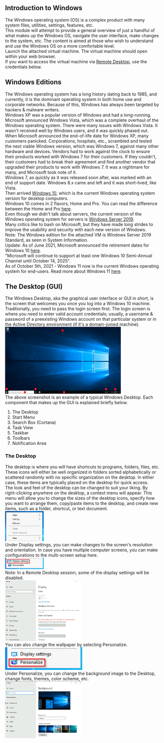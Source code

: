 ## Introduction to Windows
The Windows operating system (OS) is a complex product with many system files, utilities, settings, features, etc.  
This module will attempt to provide a general overview of just a handful of what makes up the Windows OS, navigate the user interface, make changes to the system, etc. The content is aimed at those who wish to understand and use the Windows OS on a more comfortable level.  
Launch the attached virtual machine. The virtual machine should open within your web browser.  
If you want to access the virtual machine via [Remote Desktop](https://www.cyberark.com/resources/threat-research-blog/explain-like-i-m-5-remote-desktop-protocol-rdp), use the credentials below.


## Windows Editions
The Windows operating system has a long history dating back to 1985, and currently, it is the dominant operating system in both home use and corporate networks. Because of this, Windows has always been targeted by hackers & malware writers.  
Windows XP was a popular version of Windows and had a long-running. Microsoft announced Windows Vista, which was a complete overhaul of the Windows operating system. There were many issues with Windows Vista. It wasn't received well by Windows users, and it was quickly phased out.  
When Microsoft announced the end-of-life date for Windows XP, many customers panicked. Corporations, hospitals, etc., scrambled and tested the next viable Windows version, which was Windows 7, against many other hardware and devices. Vendors had to work against the clock to ensure their products worked with Windows 7 for their customers. If they couldn't, their customers had to break their agreement and find another vendor that upgraded their products to work with Windows 7. It was a nightmare for many, and Microsoft took note of it.  
Windows 7, as quickly as it was released soon after, was marked with an end of support date. Windows 8.x came and left and it was short-lived, like Vista.  
Then arrived [Windows 10](https://www.microsoft.com/en-us/windows/features?activetab=NewPopular), which is the current Windows operating system version for desktop computers.  
Windows 10 comes in 2 flavors, Home and Pro. You can read the difference between the Home and Pro [here](https://www.microsoft.com/en-us/windows/compare-windows-10-home-vs-pro).  
Even though we didn't talk about servers, the current version of the Windows operating system for servers is [Windows Server 2019](https://www.microsoft.com/en-us/windows-server).  
Many critics like to bash on Microsoft, but they have made long strides to improve the usability and security with each new version of Windows.  
Note: The Windows edition for the attached VM is Windows Server 2019 Standard, as seen in System Information.  
Update: As of June 2021, Microsoft announced the retirement dates for Windows 10 [here](https://docs.microsoft.com/en-us/lifecycle/products/windows-10-home-and-pro?ranMID=24542&ranEAID=kXQk6*ivFEQ&ranSiteID=kXQk6.ivFEQ-M28j3qbUhtM2JFCT2wmhOA&epi=kXQk6.ivFEQ-M28j3qbUhtM2JFCT2wmhOA&irgwc=1&OCID=AID2000142_aff_7593_1243925&tduid=%28ir__uszrgcddyskfqz3fkk0sohz3wv2xuurc01kgzkod00%29%287593%29%281243925%29%28kXQk6.ivFEQ-M28j3qbUhtM2JFCT2wmhOA%29%28%29&irclickid=_uszrgcddyskfqz3fkk0sohz3wv2xuurc01kgzkod00&ranMID=24542&ranEAID=kXQk6*ivFEQ&ranSiteID=kXQk6.ivFEQ-4cKUPfbv9lM_IR2EX7K_hw&epi=kXQk6.ivFEQ-4cKUPfbv9lM_IR2EX7K_hw&irgwc=1&OCID=AID2000142_aff_7593_1243925&tduid=%28ir__feexvhocigkfqna9kk0sohznb32xutanagupypus00%29%287593%29%281243925%29%28kXQk6.ivFEQ-4cKUPfbv9lM_IR2EX7K_hw%29%28%29&irclickid=_feexvhocigkfqna9kk0sohznb32xutanagupypus00).  
"Microsoft will continue to support at least one Windows 10 Semi-Annual Channel until October 14, 2025".  
As of October 5th, 2021 - Windows 11 now is the current Windows operating system for end-users. Read more about Windows 11 [here](https://www.microsoft.com/en-us/windows?wa=wsignin1.0).


## The Desktop (GUI)
The Windows Desktop, aka the graphical user interface or GUI in short, is the screen that welcomes you once you log into a Windows 10 machine.  
Traditionally, you need to pass the login screen first. The login screen is where you need to enter valid account credentials; usually, a username & password of a preexisting Windows account on that particular system or in the Active Directory environment (if it's a domain-joined machine).  
<img src="https://github.com/mylovemyon/TryHackMe_Images/blob/main/Images/Windows%20Fundamentals%201_1.png" width="75%" height="75%">  
The above screenshot is an example of a typical Windows Desktop. Each component that makes up the GUI is explained briefly below.
1. The Desktop
2. Start Menu
3. Search Box (Cortana)
4. Task View
5. Taskbar
6. Toolbars
7. Notification Area

### The Desktop
The desktop is where you will have shortcuts to programs, folders, files, etc. These icons will either be well organized in folders sorted alphabetically or scattered randomly with no specific organization on the desktop. In either case, these items are typically placed on the desktop for quick access.  
The look and feel of the desktop can be changed to suit your liking. By right-clicking anywhere on the desktop, a context menu will appear. This menu will allow you to change the sizes of the desktop icons, specify how you want to arrange them, copy/paste items to the desktop, and create new items, such as a folder, shortcut, or text document.  
<img src="https://github.com/mylovemyon/TryHackMe_Images/blob/main/Images/Windows%20Fundamentals%201_2.png" width="25%" height="25%">  
Under Display settings, you can make changes to the screen's resolution and orientation. In case you have multiple computer screens, you can make configurations to the multi-screen setup here.  
<img src="https://github.com/mylovemyon/TryHackMe_Images/blob/main/Images/Windows%20Fundamentals%201_3.png" width="25%" height="25%">  
Note: In a Remote Desktop session, some of the display settings will be disabled.   
<img src="https://github.com/mylovemyon/TryHackMe_Images/blob/main/Images/Windows%20Fundamentals%201_4.png" width="50%" height="50%">  
You can also change the wallpaper by selecting Personalize.  
<img src="https://github.com/mylovemyon/TryHackMe_Images/blob/main/Images/Windows%20Fundamentals%201_5.png" width="50%" height="50%">  
Under Personalize, you can change the background image to the Desktop, change fonts, themes, color scheme, etc.  
<img src="https://github.com/mylovemyon/TryHackMe_Images/blob/main/Images/Windows%20Fundamentals%201_6.png" width="50%" height="50%">  
